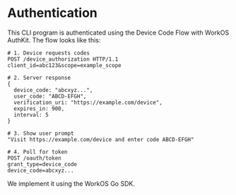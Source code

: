 # Authentication

This CLI program is authenticated using the Device Code Flow with WorkOS AuthKit. The flow looks like this:

```
# 1. Device requests codes
POST /device_authorization HTTP/1.1
client_id=abc123&scope=example_scope

# 2. Server response
{
  device_code: "abcxyz...",
  user_code: "ABCD-EFGH",
  verification_uri: "https://example.com/device",
  expires_in: 900,
  interval: 5
}

# 3. Show user prompt
"Visit https://example.com/device and enter code ABCD-EFGH"

# 4. Poll for token
POST /oauth/token
grant_type=device_code
device_code=abcxyz...
```

We implement it using the WorkOS Go SDK.
